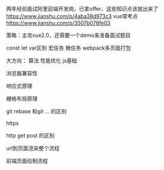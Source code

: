 两年经验面试阿里前端开发岗，已拿offer，这些知识点该放出来了 https://www.jianshu.com/p/4aba38d973c3
vue常考点 https://www.jianshu.com/p/3507b078fe03

策略：主攻vue2.0，还需要一个demo来准备面试题目

const let var区别
宏任务 微任务
webpack多页面打包


大方向：
算法
性能优化
js基础

浏览器兼容性

响应式原理

栅格布局原理

git rebase 和git ... 的区别

https

http get post 的区别

url到页面渲染整个流程

前端页面绘制流程
